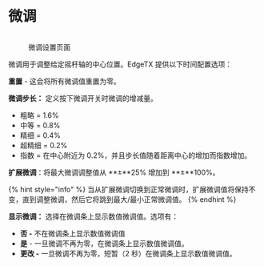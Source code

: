 # 微调

<figure><img src="https://edgetx-static.zkl2333.com/trims.png" alt=""><figcaption><p>微调设置页面</p></figcaption></figure>

微调用于调整给定摇杆轴的中心位置。EdgeTX 提供以下时间配置选项：

**重置** - 这会将所有微调值重置为零。

**微调步长：** 定义按下微调开关时微调的增减量。&#x20;

* 粗略 = 1.6%
* 中等 = 0.8%
* 精细 = 0.4%
* 超精细 = 0.2%
* 指数 = 在中心附近为 0.2%，并且步长值随着距离中心的增加而指数增加。

**扩展微调**：将最大微调调整值从 **±**25% 增加到 **±**100%。

{% hint style="info" %}
当从扩展微调切换到正常微调时，扩展微调值将保持不变，直到调整微调，然后它将跳到最大/最小正常微调值。
{% endhint %}

**显示微调：** 选择在微调条上显示数值微调值。选项有：

* **否 -** 不在微调条上显示数值微调值
* **是** - 一旦微调不再为零，在微调条上显示数值微调值。
* **更改 -** 一旦微调不再为零，短暂（2 秒）在微调条上显示数值微调值。